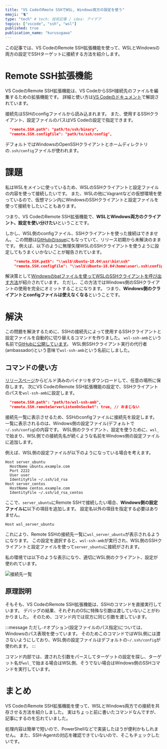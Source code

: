 ```yaml
---
title: "VS CodeのRmote SSHでWSL, Windows両方の設定を使う"
emoji: "🐈"
type: "tech" # tech: 技術記事 / idea: アイデア
topics: ["vscode", "ssh", "wsl"]
published: true
publication_name: "kurusugawa"
---
```


この記事では、VS CodeのRemote SSH拡張機能を使って、WSLとWindowsの両方の設定でSSHターゲットに接続する方法を紹介します。

# Remote SSH拡張機能

VS CodeのRemote SSH拡張機能は、VS CodeからSSH接続先のファイルを編集するための拡張機能です。
詳細と使い方は[VS Codeのドキュメント](https://code.visualstudio.com/docs/remote/ssh)で解説されています。

接続先はSSHのconfigファイルから読み込まれます。
また、使用するSSHクライアント、設定ファイルのパスはVS Codeの設定で指定できます。

```json
  "remote.SSH.path": "path/to/ssh/binary",
  "remote.SSH.configFile": "path/to/ssh/config",
```

デフォルトではWindowsのOpenSSHクライアントとホームディレクトリの`.ssh/config`ファイルが使われます。

# 課題

私はWSLをメインに使っているため、WSLのSSHクライアントと設定ファイルの内容を使って接続したいです。
また、WSLの他にVagrantなどの仮想環境を使っているので、仮想マシン内にWindowsのSSHクライアントと設定ファイルを使って接続をしたいこともあります。

つまり、VS CodeのRemote SSH拡張機能で、**WSLとWindows両方のクライアント、設定を使い分けたい**ということです。

しかし、WSL側のconfigファイル、SSHクライアントを使った接続はできません。
この問題は[GitHubのissue](https://github.com/microsoft/vscode-remote-release/issues/937)にもなっていて、リリース初期から未解決のままです。
例えば、以下のように無理矢理WSLのSSHクライアントを使うように設定してもうまくいかないことが報告されています。

```json
    "remote.SSH.path": "\\wsl$\Ubuntu-18.04\usr\bin\ssh"
    "remote.SSH.configFile": "\\wsl$\Ubuntu-18.04\home\user\.ssh\config"
```

解決策として[Windowsのbatファイルを使ってWSLのSSHクライアントを呼び出す方法](https://github.com/microsoft/vscode-remote-release/issues/937#issuecomment-578416517)が紹介されています。
ただし、この方法ではWindows側のSSHクライアントの使用を完全にオミットすることになります。
つまり、**Windows側のクライアントとconfigファイルは使えなくなる**ということです。

# 解決

この問題を解決するために、SSHの接続先によって使用するSSHクライアントと設定ファイルを自動的に切り替えるコマンドを作りました。
`wsl-ssh-amb`という名前で[GitHubに公開しています](https://github.com/tbistr/wsl-ssh-amb)。
WSL側SSHクライアント実行の代行者(ambassador)という意味で`wsl-ssh-amb`という名前にしました。

## コマンドの使い方

[リリースページ](https://github.com/tbistr/wsl-ssh-amb/releases/tag/v0.1.0)からビルド済みのバイナリをダウンロードして、任意の場所に保存します。
次にVS CodeのRemote SSH拡張機能の設定で、SSHクライアントのパスを`wsl-ssh-amb`に設定します。

```json
  "remote.SSH.path": "path/to/wsl-ssh-amb",
  "remote.SSH.remoteServerListenOnSocket": true, // おまじない
```

接続先一覧に表示させるため、SSHのconfigファイルに接続先を設定します。
一覧に表示されるのは、Windows側の設定ファイル(デフォルトで`~/.ssh/config`)の内容です。
WSL側のクライアント、設定を使うために、`wsl_`で始まり、WSL側での接続先名が続くような名前をWindows側の設定ファイルに追加します。

例えば、WSL側の設定ファイルが以下のようになっている場合を考えます。

```ssh-config
Host server_ubuntu
  HostName ubuntu.example.com
  Port 2222
  User user
  IdentityFile ~/.ssh/id_rsa
Host server_centos
  HostName centos.example.com
  IdentityFile ~/.ssh/id_rsa_centos
```

ここで、`server_ubuntu`にRemote SSHで接続したい場合、**Windows側の設定ファイルに**以下の項目を追加します。
設定名以外の項目を指定する必要はありません。

```ssh-config
Host wsl_server_ubuntu
```

これにより、Remote SSHの接続先一覧に`wsl_server_ubuntu`が表示されるようになります。
この設定を選択すると、`wsl-ssh-amb`が実行され、WSL側のSSHクライアントと設定ファイルを使って`server_ubuntu`に接続がされます。

私の環境では以下のような表示になり、適切にWSL側のクライアント、設定が使われています。

![接続先一覧](https://storage.googleapis.com/zenn-user-upload/d1f113ff486b-20231217.png)

## 原理説明

そもそも、VS CodeのRemote SSH拡張機能は、SSHのコマンドを直接実行しています。
デバッグの結果、それぞれのOSに特殊な引数は渡していないことがわかりました。
そのため、コマンド内では双方に同じ引数を渡しています。

:::message
ただし`-F`オプション(設定ファイルのパス指定)については、Windowsのパス表現を使っています。
そのためこのコマンドではWSL側には渡さないようにしており、WSL側の設定ファイルはデフォルトの`~/.ssh/config`が使われます。
:::

コマンド内部では、渡された引数をパースしてターゲットの設定を探し、ターゲット名が`wsl_`で始まる場合はWSL側、そうでない場合はWindows側のSSHコマンドを実行しています。

# まとめ

VS CodeのRemote SSH拡張機能を使って、WSLとWindows両方での接続を共存させる方法を紹介しました。
実はちょっと前に書いたコマンドなんですが、記事にするのを忘れていました。

処理内容は簡単で短いので、PowerShellなどで実装したほうが便利かもしれません。
また、SSH-Agentの対応を確認できていないので、そこもチェックしたいです。
